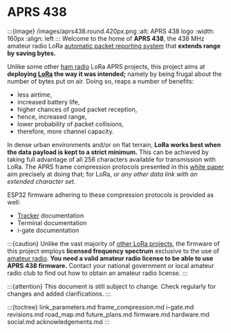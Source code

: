# APRS 438

:::{image} /images/aprs438.round.420px.png
:alt: APRS 438 logo
:width: 160px
:align: left
:::
Welcome to the home of **APRS&nbsp;438**,
the 438&nbsp;MHz amateur radio LoRa [automatic packet reporting system](https://en.wikipedia.org/wiki/Automatic_Packet_Reporting_System) that **extends range by saving bytes.**

Unlike some other [ham radio](https://en.wikipedia.org/wiki/Amateur_radio) LoRa APRS projects,
this project aims at **deploying [LoRa](https://en.wikipedia.org/wiki/LoRa) the way it was intended;**
namely by being frugal about the number of bytes put on air.
Doing so, reaps a number of benefits:
<br clear="all"/>

- less airtime,
- increased battery life,
- higher chances of good packet reception,
- hence, increased range,
- lower probability of packet collisions,
- therefore, more channel capacity.

In dense urban environments and/or on flat terrain, **LoRa works best when the data payload is kept to a strict minimum.**
This can be achieved by taking full advantage of all 256 characters available for transmission with LoRa.
The APRS frame compression protocols presented in this [white paper](https://en.wikipedia.org/wiki/White_paper) aim precisely at doing that; for LoRa, _or any other data link with an extended character set._

ESP32 firmware adhering to these compression protocols is provided as well:

- [Tracker](https://aprs438-terminal.readthedocs.io/en/latest/index.html) documentation
- Terminal documentation
- i-gate documentation

:::{caution}
Unlike the vast majority of [other LoRa projects](https://thethingsnetwork.org), the firmware of this project employs **licensed frequency spectrum** exclusive to the use of [amateur radio](https://en.wikipedia.org/wiki/Amateur_radio). **You need a valid amateur radio license to be able to use APRS 438 firmware.**
Contact your national government or local amateur radio club to find out how to obtain an amateur radio license.
:::

:::{attention}
This document is still subject to change. Check regularly for changes and added clarifications.
:::

:::{toctree}
link_parameters.md
frame_compression.md
i-gate.md
revisions.md
road_map.md
future_plans.md
firmware.md
hardware.md
social.md
acknowledgements.md
:::
